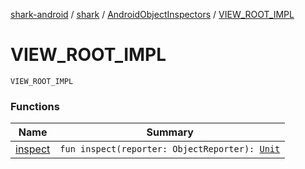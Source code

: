 [shark-android](../../../index.md) / [shark](../../index.md) / [AndroidObjectInspectors](../index.md) / [VIEW_ROOT_IMPL](./index.md)

# VIEW_ROOT_IMPL

`VIEW_ROOT_IMPL`

### Functions

| Name | Summary |
|---|---|
| [inspect](inspect.md) | `fun inspect(reporter: ObjectReporter): `[`Unit`](https://kotlinlang.org/api/latest/jvm/stdlib/kotlin/-unit/index.html) |
